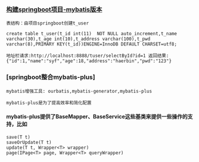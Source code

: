 ### [构建springboot项目-mybatis版本](https://juejin.im/post/5ad6b3c3f265da237c696ba0)

    表结构：由项目springboot创建t_user
    
    create table t_user(t_id int(11)  NOT NULL auto_increment,t_name varchar(30),t_age int(10),t_address varchar(100),t_pwd varchar(8),PRIMARY KEY(t_id))ENGINE=InnoDB DEFAULT CHARSET=utf8;
    
    地址栏请求:http://localhost:8888/tuser/selectById?id=1 返回结果:{"id":1,"name":"syf","age":18,"address":"haerbin","pwd":"123"}

### [springboot整合mybatis-plus]

    mybatis增强工具: ourbatis,mybatis-generator,mybatis-plus

    mybatis-plus是为了提高效率和简化配置
    
#### mybatis-plus提供了BaseMapper、BaseService这些基类来提供一些操作的支持，比如

    save(T t)
    saveOrUpdate(T t)
    update(T t, Wrapper<T> wrapper)
    page(IPage<T> page, Wrapper<T> queryWrapper)
